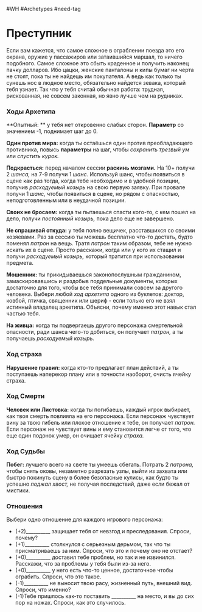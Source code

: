#WH #Archetypes #need-tag

# Преступник
Если вам кажется, что самое сложное в ограблении поезда это его охрана, оружие у пассажиров или затаившийся маршал, то ничего подобного. Самое сложное это сбыть краденное и получить наконец пачку долларов. Ибо цацки, женские панталоны и кипы бумаг ни черта не стоят, пока ты не найдешь им покупателя. А ведь как только ты сунешь нос в людное место, обязательно найдется зевака, который тебя узнает. Так что у тебя считай обычная работа: трудная, рискованная, не совсем законная, но явно лучше чем на рудниках.

### Ходы Архетипа 

**Опытный: ** у тебя нет откровенно слабых сторон.  **Параметр** со значением -1, поднимает шаг до 0.  

**Один против мира:** когда ты остаёшься один против  преобладающего противника, повысь **параметры** на  шаг, чтобы *сохранить трезвый ум* или *спустить курок.*  

**Подкрасться:** перед началом сессии **раскинь  мозгами.** На 10+ получи 2 *шанса,* на 7-9 получи 1 *шанс.*  Используй шанс, чтобы появиться в сцене как раз тогда,  когда тебе необходимо и в удобной позиции, получив  *расходуемый козырь* на свою первую заявку. При  провале получи 1 *шанс,* чтобы появиться в сцене, но  рядом с опасностью, неподготовленным или в  неудачной позиции.  

**Своих не бросаем:** когда ты пытаешься спасти кого-то, с кем пошел на дело, получи *постоянный козырь,*  пока дело еще не завершено.  

**Не спрашивай откуда:** у тебя полно вещичек,  расставшихся со своими хозяевами. Раз за сессию ты  можешь бесплатно что-то достать, будто поменял  *патрон* на вещь. Тратя *патрон* таким образом, тебе не  нужно искать их в сцене. Просто расскажи, когда или у  кого их стащил и получи *расходуемый козырь,* который  тратится при использовании предмета.  

**Мошенник:** ты прикидываешься законопослушным  гражданином, замаскировавшись и раздобыв  поддельные документы, которых достаточно для того,  чтобы все тебя принимали совсем за другого человека.  Выбери любой *ход архетипа* одного из буклетов:  доктор, ковбой, птичка, священник или шериф - если  только его не взял истинный владелец архетипа.  Объясни, почему именно этот навык стал частью тебя.  

**На живца:** когда ты подвергаешь другого персонажа  смертельной опасности, ради шанса чего-то добиться, он  получает *патрон,* а ты получаешь *расходуемый козырь.* 

### Ход страха  
**Нарушение правил:** когда кто-то предлагает план  действий, а ты поступаешь наперекор плану или в точности  наоборот, очисть ячейку страха. 

### Ход Смерти  
**Человек или Листовка:** когда ты погибаешь, каждый  игрок выбирает, как твоя смерть повлияла на его персонажа.  Если персонаж чувствует вину за твою гибель или плохое  отношение к тебе, он получает *патрон.* Если персонаж не  чувствует вины и ему становится легче от того, что еще один  подонок умер, он очищает ячейку *страха.*

### Ход Судьбы 
**Побег:** лучшего всего на свете ты умеешь сбегать. Потрать 2 *патрона,* чтобы снять оковы, незаметно разрезать узлы, выйти из захвата или быстро покинуть сцену в более безопасные кулисы, как будто ты успешно *поджал хвост,* не получая последствий, даже если бежал от мистики.

### Отношения  
Выбери одно отношение для каждого игрового персонажа: 
- (+2)\_\_\_\_\_\_\_\_\_\_ защищает тебя от невзгод и преследования.  Спроси, почему?  
- (+1)\_\_\_\_\_\_\_\_\_\_ столкнулся с серьезным дерьмом, так что ты  присматриваешь за ним. Спроси, что это и почему оно не  отстает?  
- (+0)\_\_\_\_\_\_\_\_\_\_ доставил тебе проблем, но так и не извинился.  Расскажи, что за проблемы у тебя были из-за него.  
- (+0)\_\_\_\_\_\_\_\_\_\_ у него есть что-то ценное, достаточное чтобы  ограбить. Спроси, что это такое.  
- (-1)\_\_\_\_\_\_\_\_\_\_ не выносит твою расу, жизненный путь,  внешний вид. Спроси, что именно?  
- (-1)Тебе пришлось как-то поставить \_\_\_\_\_\_\_\_\_\_ на место, и вы  до сих пор на ножах. Спроси, как это случилось. 